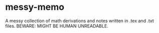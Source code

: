 # messy-memo
A messy collection of math derivations and notes written in .tex and .txt files. BEWARE: MIGHT BE HUMAN UNREADABLE.
